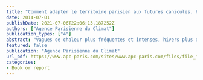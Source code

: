 ```yaml
---
title: "Comment adapter le territoire parisien aux futures canicules. Pistes et stratégies d'adaptation au changement climatique\""
date: 2014-07-01
publishDate: 2021-07-06T22:06:13.187252Z
authors: ["Agence Parisienne du Climat"]
publication_types: ["4"]
abstract: "Vagues de chaleur plus fréquentes et intenses, hivers plus doux et arrosés, augmentation des jours de canicule… les études menées par Météo-France projettent des changements non négligeables dans le climat parisien à la fin du 21ème siècle. Comment doivent agir les villes pour s’adapter ? Plusieurs solutions sont possibles."
featured: false
publication: "Agence Parisienne du Climat"
url_pdf: https://www.apc-paris.com/sites/www.apc-paris.com/files/file_fields/2016/12/12/brochurevf.pdf
categories:
- Book or report
---
```


